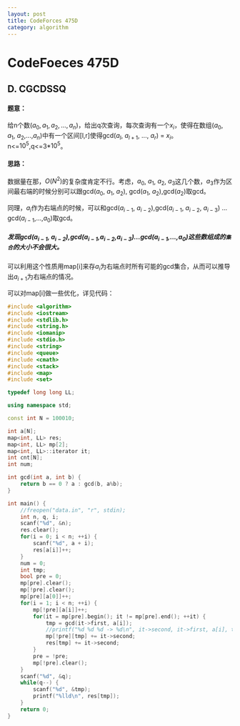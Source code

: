 ```yaml
---
layout: post
title: CodeForces 475D
category: algorithm
---
```


# CodeFoeces 475D

## D. CGCDSSQ

#### 题意：

给n个数$(a_0, a_1, a_2,..., a_n)$，给出q次查询，每次查询有一个$x_i$，使得在数组($a_0$, $a_1$, $a_2$,...,$a_n$)中有一个区间[l,r]使得gcd($a_l$, $a_{l+1}$, ..., $a_r$) = $x_i$。n<=$10^5$,q<=3*$10^5$。

#### 思路：

数据量在那，$O(N^2)$的复杂度肯定不行。考虑，$a_0$, $a_1$, $a_2$, $a_3$这几个数，$a_3$作为区间最右端的时候分别可以跟gcd($a_0$, $a_1$, $a_2$), gcd($a_1$, $a_2$),gcd($a_2$)取gcd。

同理，$a_i$作为右端点的时候，可以和gcd($a_{i-1}$, $a_{i-2}$),gcd($a_{i-1}$, $a_{i-2}$, $a_{i-3}$) ... gcd($a_{i-1}$,...,$a_0$)取gcd。

##### 发现gcd($a_{i-1}$, $a_{i-2}$),gcd($a_{i-1}$,$a_{i-2}$,$a_{i-3}$)...gcd($a_{i-1}$,...,$a_0$)这些数组成的``集合``的大小不会很大。

可以利用这个性质用map[i]来存$a_i$为右端点时所有可能的gcd集合，从而可以推导出$a_{i+1}$为右端点的情况。

可以对map[i]做一些优化，详见代码：

```cpp
#include <algorithm>
#include <iostream>
#include <stdlib.h>
#include <string.h>
#include <iomanip>
#include <stdio.h>
#include <string>
#include <queue>
#include <cmath>
#include <stack>
#include <map>
#include <set>

typedef long long LL;

using namespace std;

const int N = 100010;

int a[N];
map<int, LL> res;
map<int, LL> mp[2];
map<int, LL>::iterator it;
int cnt[N];
int num;

int gcd(int a, int b) {
    return b == 0 ? a : gcd(b, a%b);
}

int main() {
    //freopen("data.in", "r", stdin);
    int n, q, i;
    scanf("%d", &n);
    res.clear();
    for(i = 0; i < n; ++i) {
        scanf("%d", a + i);
        res[a[i]]++;
    }
    num = 0;
    int tmp;
    bool pre = 0;
    mp[pre].clear();
    mp[!pre].clear();
    mp[pre][a[0]]++;
    for(i = 1; i < n; ++i) {
        mp[!pre][a[i]]++;
        for(it = mp[pre].begin(); it != mp[pre].end(); ++it) {
            tmp = gcd(it->first, a[i]);
            //printf("%d %d %d -> %d\n", it->second, it->first, a[i], tmp);
            mp[!pre][tmp] += it->second;
            res[tmp] += it->second;
        }
        pre = !pre;
        mp[!pre].clear();
    }
    scanf("%d", &q);
    while(q--) {
        scanf("%d", &tmp);
        printf("%lld\n", res[tmp]);
    }
    return 0;
}

```
